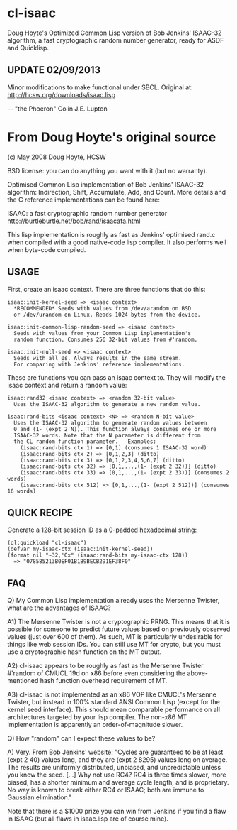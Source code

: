 cl-isaac
========

Doug Hoyte's Optimized Common Lisp version of Bob Jenkins' ISAAC-32 algorithm, a fast cryptographic random number generator, ready for ASDF and Quicklisp.
 
UPDATE 02/09/2013
-----------------

Minor modifications to make functional under SBCL. Original at: http://hcsw.org/downloads/isaac.lisp

-- "the Phoeron" Colin J.E. Lupton

From Doug Hoyte's original source
=================================

(c) May 2008 Doug Hoyte, HCSW

BSD license: you can do anything you want with it (but no warranty).

Optimised Common Lisp implementation of Bob Jenkins' ISAAC-32 algorithm:
Indirection, Shift, Accumulate, Add, and Count. More details and
the C reference implementations can be found here:

ISAAC: a fast cryptographic random number generator
http://burtleburtle.net/bob/rand/isaacafa.html

This lisp implementation is roughly as fast as Jenkins' optimised rand.c
when compiled with a good native-code lisp compiler. It also performs
well when byte-code compiled.

USAGE
-----

First, create an isaac context. There are three functions that do this:

    isaac:init-kernel-seed => <isaac context>
      *RECOMMENDED* Seeds with values from /dev/arandom on BSD
      or /dev/urandom on Linux. Reads 1024 bytes from the device.

    isaac:init-common-lisp-random-seed => <isaac context>
      Seeds with values from your Common Lisp implementation's
      random function. Consumes 256 32-bit values from #'random.

    isaac:init-null-seed => <isaac context>
      Seeds with all 0s. Always results in the same stream.
      For comparing with Jenkins' reference implementations.

These are functions you can pass an isaac context to. They will modify the isaac context and return a random value:

    isaac:rand32 <isaac context> => <random 32-bit value>
      Uses the ISAAC-32 algorithm to generate a new random value.

    isaac:rand-bits <isaac context> <N> => <random N-bit value>
      Uses the ISAAC-32 algorithm to generate random values between
      0 and (1- (expt 2 N)). This function always consumes one or more
      ISAAC-32 words. Note that the N parameter is different from
      the CL random function parameter.   Examples:
        (isaac:rand-bits ctx 1) => [0,1] (consumes 1 ISAAC-32 word)
        (isaac:rand-bits ctx 2) => [0,1,2,3] (ditto)
        (isaac:rand-bits ctx 3) => [0,1,2,3,4,5,6,7] (ditto)
        (isaac:rand-bits ctx 32) => [0,1,...,(1- (expt 2 32))] (ditto)
        (isaac:rand-bits ctx 33) => [0,1,...,(1- (expt 2 33))] (consumes 2 words)
        (isaac:rand-bits ctx 512) => [0,1,...,(1- (expt 2 512))] (consumes 16 words)

QUICK RECIPE
------------

Generate a 128-bit session ID as a 0-padded hexadecimal string:

    (ql:quickload "cl-isaac")
    (defvar my-isaac-ctx (isaac:init-kernel-seed))
    (format nil "~32,'0x" (isaac:rand-bits my-isaac-ctx 128))
      => "078585213B0EF01B1B9BECB291EF38F0"

FAQ
---

Q) My Common Lisp implementation already uses the Mersenne Twister, what are the advantages of ISAAC?

A1) The Mersenne Twister is not a cryptographic PRNG. This means that it is possible for someone to predict future values based on previously observed values (just over 600 of them). As such, MT is particularly undesirable for things like web session IDs. You can still use MT for crypto, but you must use a cryptographic hash function on the MT output.

A2) cl-isaac appears to be roughly as fast as the Mersenne Twister #'random of CMUCL 19d on x86 before even considering the above-mentioned hash function overhead requirement of MT.

A3) cl-isaac is not implemented as an x86 VOP like CMUCL's Mersenne Twister, but instead in 100% standard ANSI Common Lisp (except for the kernel seed interface). This should mean comparable performance on all architectures targeted by your lisp compiler. The non-x86 MT implementation is apparently an order-of-magnitude slower.

Q) How "random" can I expect these values to be?

A) Very. From Bob Jenkins' website: "Cycles are guaranteed to be at least (expt 2 40) values long, and they are (expt 2 8295) values long on average. The results are uniformly distributed, unbiased, and unpredictable unless you know the seed. [...] Why not use RC4? RC4 is three times slower, more biased, has a shorter minimum and average cycle length, and is proprietary. No way is known to break either RC4 or ISAAC; both are immune to Gaussian elimination."

Note that there is a $1000 prize you can win from Jenkins if you find a flaw in ISAAC (but all flaws in isaac.lisp are of course mine).
